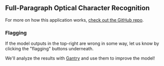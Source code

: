 ## Full-Paragraph Optical Character Recognition

For more on how this application works,
[check out the GitHub repo](https://github.com/full-stack-deep-learning/fsdl-text-recognizer-2022).

### Flagging

If the model outputs in the top-right are wrong in some way,
let us know by clicking the "flagging" buttons underneath.

We'll analyze the results with
[Gantry](https://gantry.io/blog/introducing-gantry/)
and use them to improve the model!

